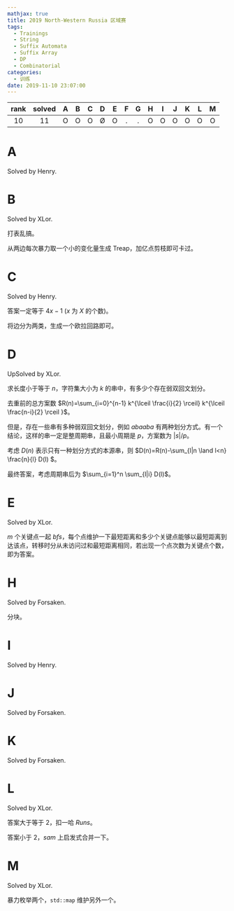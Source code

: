 ```yaml
---
mathjax: true
title: 2019 North-Western Russia 区域赛
tags:
  - Trainings
  - String
  - Suffix Automata
  - Suffix Array
  - DP
  - Combinatorial
categories:
  - 训练
date: 2019-11-10 23:07:00
---
```


| rank | solved |  A  |  B  |  C  |  D  |  E  |  F  |  G  |  H  |  I  |  J  |  K  |  L  |  M  |
| :--: | :----: | :-: | :-: | :-: | :-: | :-: | :-: | :-: | :-: | :-: | :-: | :-: | :-: | :-: |
|  10  |   11   |  O  |  O  |  O  |  Ø  |  O  |  .  |  .  |  O  |  O  |  O  |  O  |  O  |  O  |  

<!--more-->

# A

Solved by Henry.

# B

Solved by XLor.

打表乱搞。

从两边每次暴力取一个小的变化量生成 Treap，加亿点剪枝即可卡过。

# C

Solved by Henry.

答案一定等于 $4x-1$ ($x$ 为 $X$ 的个数)。

将边分为两类，生成一个欧拉回路即可。

# D

UpSolved by XLor.

求长度小于等于 $n$，字符集大小为 $k$ 的串中，有多少个存在弱双回文划分。

去重前的总方案数 $R(n)=\sum_{i=0}^{n-1} k^{\lceil \frac{i}{2} \rceil} k^{\lceil \frac{n-i}{2} \rceil }$。

但是，存在一些串有多种弱双回文划分，例如 $abaaba$ 有两种划分方式。有一个结论，这样的串一定是整周期串，且最小周期是 $p$，方案数为 $|s|/p$。

考虑 $D(n)$ 表示只有一种划分方式的本源串，则 $D(n)=R(n)-\sum_{l|n \land l<n} \frac{n}{l} D(l) $。

最终答案，考虑周期串后为 $\sum_{i=1}^n \sum_{l|i} D(l)$。

# E

Solved by XLor.

$m$ 个关键点一起 $bfs$，每个点维护一下最短距离和多少个关键点能够以最短距离到达该点，转移时分从未访问过和最短距离相同，若出现一个点次数为关键点个数，即为答案。

# H

Solved by Forsaken.

分块。

# I

Solved by Henry.

# J

Solved by Forsaken.

# K

Solved by Forsaken.

# L

Solved by XLor.

答案大于等于 $2$，扣一哈 $Runs$。

答案小于 $2$，$sam$ 上启发式合并一下。

# M

Solved by XLor.

暴力枚举两个，`std::map` 维护另外一个。
